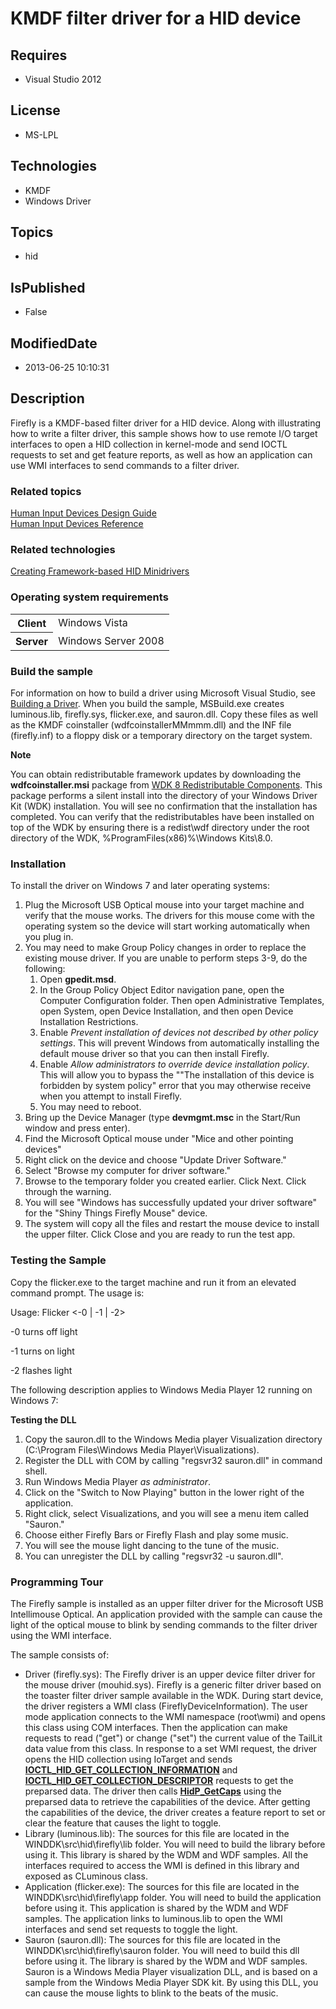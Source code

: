# KMDF filter driver for a HID device
## Requires
* Visual Studio 2012
## License
* MS-LPL
## Technologies
* KMDF
* Windows Driver
## Topics
* hid
## IsPublished
* False
## ModifiedDate
* 2013-06-25 10:10:31
## Description

<div id="mainSection">
<p>Firefly is a KMDF-based filter driver for a HID device. Along with illustrating how to write a filter driver, this sample shows how to use remote I/O target interfaces to open a HID collection in kernel-mode and send IOCTL requests to set and get feature
 reports, as well as how an application can use WMI interfaces to send commands to a filter driver.</p>
<h3><a id="related_topics"></a>Related topics</h3>
<dl><dt><a href="http://msdn.microsoft.com/en-us/library/windows/hardware/ff539952">Human Input Devices Design Guide</a>
</dt><dt><a href="http://msdn.microsoft.com/en-us/library/windows/hardware/ff539956">Human Input Devices Reference</a>
</dt></dl>
<h3>Related technologies</h3>
<a href="http://msdn.microsoft.com/en-us/library/windows/hardware/ff540774">Creating Framework-based HID Minidrivers</a>
<h3>Operating system requirements</h3>
<table>
<tbody>
<tr>
<th>Client</th>
<td><dt>Windows&nbsp;Vista </dt></td>
</tr>
<tr>
<th>Server</th>
<td><dt>Windows Server&nbsp;2008 </dt></td>
</tr>
</tbody>
</table>
<h3>Build the sample</h3>
<p>For information on how to build a driver using Microsoft Visual Studio, see <a href="http://msdn.microsoft.com/en-us/library/windows/hardware/ff554644">
Building a Driver</a>. When you build the sample, MSBuild.exe creates luminous.lib, firefly.sys, flicker.exe, and sauron.dll. Copy these files as well as the KMDF coinstaller (wdfcoinstallerMMmmm.dll) and the INF file (firefly.inf) to a floppy disk or a temporary
 directory on the target system.</p>
<p class="note"><b>Note</b>&nbsp;&nbsp; </p>
<p class="note">You can obtain redistributable framework updates by downloading the
<b>wdfcoinstaller.msi</b> package from <a href="http://go.microsoft.com/fwlink/p/?LinkID=226396">
WDK 8 Redistributable Components</a>. This package performs a silent install into the directory of your Windows Driver Kit (WDK) installation. You will see no confirmation that the installation has completed. You can verify that the redistributables have been
 installed on top of the WDK by ensuring there is a redist\wdf directory under the root directory of the WDK, %ProgramFiles(x86)%\Windows Kits\8.0.</p>
<p></p>
<h3><a id="installation"></a><a id="INSTALLATION"></a>Installation</h3>
<p>To install the driver on Windows&nbsp;7 and later operating systems: </p>
<ol>
<li>Plug the Microsoft USB Optical mouse into your target machine and verify that the mouse works. The drivers for this mouse come with the operating system so the device will start working automatically when you plug in.
</li><li>You may need to make Group Policy changes in order to replace the existing mouse driver. If you are unable to perform steps 3-9, do the following:
<ol>
<li>Open <b>gpedit.msd</b>. </li><li>In the Group Policy Object Editor navigation pane, open the Computer Configuration folder. Then open Administrative Templates, open System, open Device Installation, and then open Device Installation Restrictions.
</li><li>Enable <i>Prevent installation of devices not described by other policy settings</i>. This will prevent Windows from automatically installing the default mouse driver so that you can then install Firefly.
</li><li>Enable <i>Allow administrators to override device installation policy</i>. This will allow you to bypass the &quot;&quot;The installation of this device is forbidden by system policy&quot; error that you may otherwise receive when you attempt to install Firefly.
</li><li>You may need to reboot. </li></ol>
</li><li>Bring up the Device Manager (type <b>devmgmt.msc</b> in the Start/Run window and press enter).
</li><li>Find the Microsoft Optical mouse under &quot;Mice and other pointing devices&quot; </li><li>Right click on the device and choose &quot;Update Driver Software.&quot; </li><li>Select &quot;Browse my computer for driver software.&quot; </li><li>Browse to the temporary folder you created earlier. Click Next. Click through the warning.
</li><li>You will see &quot;Windows has successfully updated your driver software&quot; for the &quot;Shiny Things Firefly Mouse&quot; device.
</li><li>The system will copy all the files and restart the mouse device to install the upper filter. Click Close and you are ready to run the test app.
</li></ol>
<p></p>
<h3><a id="_______Testing_the_Sample______"></a><a id="_______testing_the_sample______"></a><a id="_______TESTING_THE_SAMPLE______"></a>Testing the Sample
</h3>
<p>Copy the flicker.exe to the target machine and run it from an elevated command prompt. The usage is:</p>
<p>Usage: Flicker &lt;-0 | -1 | -2&gt;</p>
<p>-0 turns off light</p>
<p>-1 turns on light</p>
<p>-2 flashes light</p>
<p>The following description applies to Windows Media Player 12 running on Windows&nbsp;7:</p>
<p class="proch"><b>Testing the DLL</b></p>
<ol>
<li>Copy the sauron.dll to the Windows Media player Visualization directory (C:\Program Files\Windows Media Player\Visualizations).
</li><li>Register the DLL with COM by calling &quot;regsvr32 sauron.dll&quot; in command shell. </li><li>Run Windows Media Player <i>as administrator</i>. </li><li>Click on the &quot;Switch to Now Playing&quot; button in the lower right of the application.
</li><li>Right click, select Visualizations, and you will see a menu item called &quot;Sauron.&quot;
</li><li>Choose either Firefly Bars or Firefly Flash and play some music. </li><li>You will see the mouse light dancing to the tune of the music. </li><li>You can unregister the DLL by calling &quot;regsvr32 -u sauron.dll&quot;. </li></ol>
<h3><a id="Programming_Tour"></a><a id="programming_tour"></a><a id="PROGRAMMING_TOUR"></a>Programming Tour</h3>
<p>The Firefly sample is installed as an upper filter driver for the Microsoft USB Intellimouse Optical. An application provided with the sample can cause the light of the optical mouse to blink by sending commands to the filter driver using the WMI interface.</p>
<p>The sample consists of: </p>
<ul>
<li>Driver (firefly.sys): The Firefly driver is an upper device filter driver for the mouse driver (mouhid.sys). Firefly is a generic filter driver based on the toaster filter driver sample available in the WDK. During start device, the driver registers a WMI
 class (FireflyDeviceInformation). The user mode application connects to the WMI namespace (root\wmi) and opens this class using COM interfaces. Then the application can make requests to read (&quot;get&quot;) or change (&quot;set&quot;) the current value of the TailLit data value
 from this class. In response to a set WMI request, the driver opens the HID collection using IoTarget and sends
<a href="http://msdn.microsoft.com/en-us/library/windows/hardware/ff541092"><b>IOCTL_HID_GET_COLLECTION_INFORMATION</b></a> and
<a href="http://msdn.microsoft.com/en-us/library/windows/hardware/ff541089"><b>IOCTL_HID_GET_COLLECTION_DESCRIPTOR</b></a> requests to get the preparsed data. The driver then calls
<a href="http://msdn.microsoft.com/en-us/library/windows/hardware/ff539715"><b>HidP_GetCaps</b></a> using the preparsed data to retrieve the capabilities of the device. After getting the capabilities of the device, the driver creates a feature report to set
 or clear the feature that causes the light to toggle. </li><li>Library (luminous.lib): The sources for this file are located in the WINDDK\src\hid\firefly\lib folder. You will need to build the library before using it. This library is shared by the WDM and WDF samples. All the interfaces required to access the WMI
 is defined in this library and exposed as CLuminous class. </li><li>Application (flicker.exe): The sources for this file are located in the WINDDK\src\hid\firefly\app folder. You will need to build the application before using it. This application is shared by the WDM and WDF samples. The application links to luminous.lib
 to open the WMI interfaces and send set requests to toggle the light. </li><li>Sauron (sauron.dll): The sources for this file are located in the WINDDK\src\hid\firefly\sauron folder. You will need to build this dll before using it. The library is shared by the WDM and WDF samples. Sauron is a Windows Media Player visualization DLL,
 and is based on a sample from the Windows Media Player SDK kit. By using this DLL, you can cause the mouse lights to blink to the beats of the music.
</li></ul>
<p></p>
</div>
